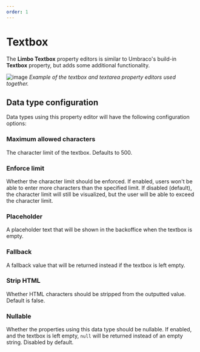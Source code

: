 ```yaml
---
order: 1
---
```


# Textbox

The **Limbo Textbox** property editors is similar to Umbraco's build-in **Textbox** property, but adds some additional functionality.

![image](https://github.com/abjerner/Limbo.Umbraco.TextBox/assets/3634580/8a8ba27b-7336-4a69-b8b5-cd837598aacd)
*Example of the textbox and textarea property editors used together.*

## Data type configuration

Data types using this property editor will have the following configuration options:

### Maximum allowed characters

The character limit of the textbox. Defaults to 500.

### Enforce limit

Whether the character limit should be enforced. If enabled, users won't be able to enter more characters than the specified limit. If disabled (default), the character limit will still be visualized, but the user will be able to exceed the character limit.

### Placeholder

A placeholder text that will be shown in the backoffice when the textbox is empty.

### Fallback

A fallback value that will be returned instead if the textbox is left empty.

### Strip HTML

Whether HTML characters should be stripped from the outputted value. Default is false.

### Nullable

Whether the properties using this data type should be nullable. If enabled, and the textbox is left empty, <code>null</code> will be returned instead of an empty string. Disabled by default.